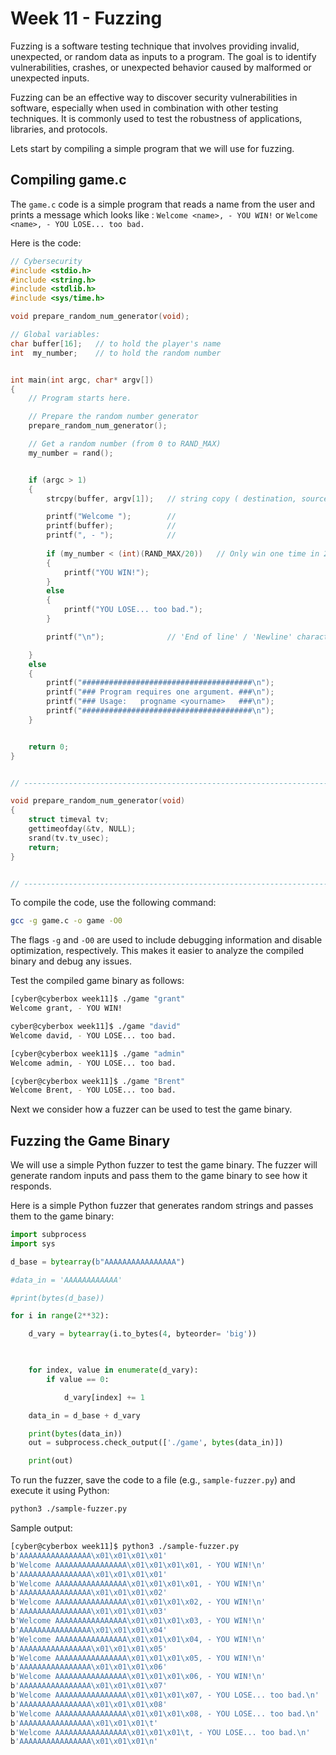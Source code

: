 # Week 11 - Fuzzing

Fuzzing is a software testing technique that involves providing invalid, unexpected, or random data as inputs to a program. The goal is to identify vulnerabilities, crashes, or unexpected behavior caused by malformed or unexpected inputs.

Fuzzing can be an effective way to discover security vulnerabilities in software, especially when used in combination with other testing techniques. It is commonly used to test the robustness of applications, libraries, and protocols.

Lets start by compiling a simple program that we will use for fuzzing.

## Compiling game.c

The `game.c` code is a simple program that reads a name from the user and prints a message which looks like : `Welcome <name>, - YOU WIN!` or `Welcome <name>, - YOU LOSE... too bad.` 

Here is the code:

```c
// Cybersecurity
#include <stdio.h>
#include <string.h>
#include <stdlib.h>
#include <sys/time.h>

void prepare_random_num_generator(void);

// Global variables:
char buffer[16];   // to hold the player's name
int  my_number;    // to hold the random number


int main(int argc, char* argv[])
{
	// Program starts here.

  	// Prepare the random number generator
	prepare_random_num_generator();

	// Get a random number (from 0 to RAND_MAX)
	my_number = rand();


	if (argc > 1)
	{
	    strcpy(buffer, argv[1]);   // string copy ( destination, source )

	    printf("Welcome ");        //
	    printf(buffer);            // 
	    printf(", - ");            // 
	
		if (my_number < (int)(RAND_MAX/20))   // Only win one time in 20
		{
			printf("YOU WIN!");
		}	
		else
		{
			printf("YOU LOSE... too bad.");
		}

		printf("\n");              // 'End of line' / 'Newline' character

	}
	else
	{
		printf("######################################\n");
		printf("### Program requires one argument. ###\n");
		printf("### Usage:   progname <yourname>   ###\n");
		printf("######################################\n");
	}


    return 0;
}


// ----------------------------------------------------------------------------

void prepare_random_num_generator(void)
{
	struct timeval tv;
	gettimeofday(&tv, NULL);
	srand(tv.tv_usec);
	return;
}


// ----------------------------------------------------------------------------
```

To compile the code, use the following command:

```bash
gcc -g game.c -o game -O0
```

The flags `-g` and `-O0` are used to include debugging information and disable optimization, respectively. This makes it easier to analyze the compiled binary and debug any issues.

Test the compiled game binary as follows:

```bash
[cyber@cyberbox week11]$ ./game "grant"
Welcome grant, - YOU WIN!

cyber@cyberbox week11]$ ./game "david"
Welcome david, - YOU LOSE... too bad.

[cyber@cyberbox week11]$ ./game "admin"
Welcome admin, - YOU LOSE... too bad.

[cyber@cyberbox week11]$ ./game "Brent"
Welcome Brent, - YOU LOSE... too bad.

```

Next we consider how a fuzzer can be used to test the game binary.

## Fuzzing the Game Binary

We will use a simple Python fuzzer to test the game binary. The fuzzer will generate random inputs and pass them to the game binary to see how it responds.

Here is a simple Python fuzzer that generates random strings and passes them to the game binary:

```python
import subprocess
import sys

d_base = bytearray(b"AAAAAAAAAAAAAAAA")

#data_in = 'AAAAAAAAAAAA'

#print(bytes(d_base))

for i in range(2**32):

	d_vary = bytearray(i.to_bytes(4, byteorder= 'big'))

	

	for index, value in enumerate(d_vary):
		if value == 0:

			d_vary[index] += 1

	data_in = d_base + d_vary

	print(bytes(data_in))
	out = subprocess.check_output(['./game', bytes(data_in)])

	print(out)


```

To run the fuzzer, save the code to a file (e.g., `sample-fuzzer.py`) and execute it using Python:

```bash
python3 ./sample-fuzzer.py
```

Sample output:

```bash
[cyber@cyberbox week11]$ python3 ./sample-fuzzer.py 
b'AAAAAAAAAAAAAAAA\x01\x01\x01\x01'
b'Welcome AAAAAAAAAAAAAAAA\x01\x01\x01\x01, - YOU WIN!\n'
b'AAAAAAAAAAAAAAAA\x01\x01\x01\x01'
b'Welcome AAAAAAAAAAAAAAAA\x01\x01\x01\x01, - YOU WIN!\n'
b'AAAAAAAAAAAAAAAA\x01\x01\x01\x02'
b'Welcome AAAAAAAAAAAAAAAA\x01\x01\x01\x02, - YOU WIN!\n'
b'AAAAAAAAAAAAAAAA\x01\x01\x01\x03'
b'Welcome AAAAAAAAAAAAAAAA\x01\x01\x01\x03, - YOU WIN!\n'
b'AAAAAAAAAAAAAAAA\x01\x01\x01\x04'
b'Welcome AAAAAAAAAAAAAAAA\x01\x01\x01\x04, - YOU WIN!\n'
b'AAAAAAAAAAAAAAAA\x01\x01\x01\x05'
b'Welcome AAAAAAAAAAAAAAAA\x01\x01\x01\x05, - YOU WIN!\n'
b'AAAAAAAAAAAAAAAA\x01\x01\x01\x06'
b'Welcome AAAAAAAAAAAAAAAA\x01\x01\x01\x06, - YOU WIN!\n'
b'AAAAAAAAAAAAAAAA\x01\x01\x01\x07'
b'Welcome AAAAAAAAAAAAAAAA\x01\x01\x01\x07, - YOU LOSE... too bad.\n'
b'AAAAAAAAAAAAAAAA\x01\x01\x01\x08'
b'Welcome AAAAAAAAAAAAAAAA\x01\x01\x01\x08, - YOU LOSE... too bad.\n'
b'AAAAAAAAAAAAAAAA\x01\x01\x01\t'
b'Welcome AAAAAAAAAAAAAAAA\x01\x01\x01\t, - YOU LOSE... too bad.\n'
b'AAAAAAAAAAAAAAAA\x01\x01\x01\n'
```




